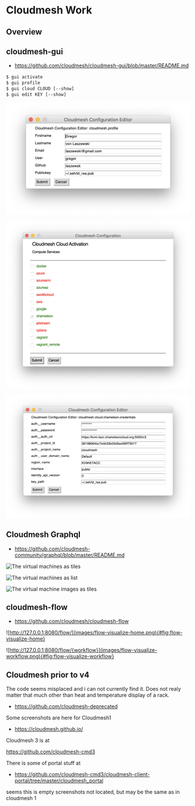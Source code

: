 # Cloudmesh Work

## Overview


## cloudmesh-gui

* <https://github.com/cloudmesh/cloudmesh-gui/blob/master/README.md>

```
$ gui activate
$ gui profile
$ gui cloud CLOUD [--show]
$ gui edit KEY [--show]
```

![Profile](images/profile.png)    


![Activate](images/activate.png)    


![Credentials](images/credentials.png)

## Cloudmesh Graphql

* <https://github.com/cloudmesh-community/graphql/blob/master/README.md>

![The virtual machines as tiles](images/dashboard1.png)

![The virtual machines as list](images/dashboard2.png)

![The virtual machine images as tiles](images/dashboard-images.png)

## cloudmesh-flow

* <https://github.com/cloudmesh/cloudmesh-flow>


![http://127.0.0.1:8080/flow/](images/flow-visualize-home.png){#fig:flow-visualize-home}

![http://127.0.0.1:8080/flow/{workflow}](images/flow-visualize-workflow.png){#fig:flow-visualize-workflow}



## Cloudmesh prior to v4

The code seems misplaced and i can not currently find it. Does not realy
matter that much other than heat and temperature display of a rack.

* <https://github.com/cloudmesh-deprecated>

Some screenshots are here for Cloudmesh1

* <https://cloudmesh.github.io/>

Cloudmesh 3 is at 

<https://github.com/cloudmesh-cmd3>

There is some  of portal stuff at 

* <https://github.com/cloudmesh-cmd3/cloudmesh-client-portal/tree/master/cloudmesh_portal>

seems this is empty
screenshots not located, but may be the same as in cloudmesh 1


